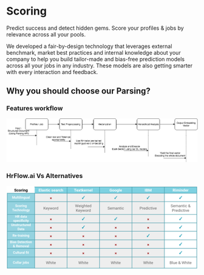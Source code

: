 # Scoring

Predict success and detect hidden gems. Score your profiles & jobs by relevance across all your pools. 

We developed a fair-by-design technology that leverages external benchmark, market best practices and internal knowledge about your company to help you build tailor-made and bias-free prediction models across all your jobs in any industry. These models are also getting smarter with every interaction and feedback.

## 

## Why you should choose our Parsing?

### Features workflow

![](../.gitbook/assets/image%20%283%29.png)

### **HrFlow.ai Vs Alternatives**

![](../.gitbook/assets/screenshot-from-2020-04-10-02-24-01.png)

